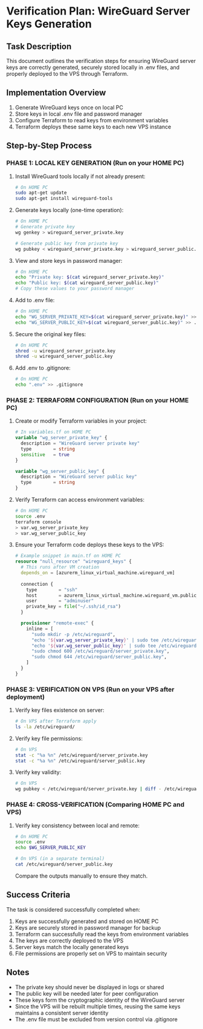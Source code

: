 # Verification Plan: WireGuard Server Keys Generation

## Task Description

This document outlines the verification steps for ensuring WireGuard server keys are correctly generated, securely stored locally in .env files, and properly deployed to the VPS through Terraform.

## Implementation Overview

1. Generate WireGuard keys once on local PC
2. Store keys in local .env file and password manager
3. Configure Terraform to read keys from environment variables
4. Terraform deploys these same keys to each new VPS instance

## Step-by-Step Process

### PHASE 1: LOCAL KEY GENERATION (Run on your HOME PC)

1. Install WireGuard tools locally if not already present:

   ```bash
   # On HOME PC
   sudo apt-get update
   sudo apt-get install wireguard-tools
   ```

2. Generate keys locally (one-time operation):

   ```bash
   # On HOME PC
   # Generate private key
   wg genkey > wireguard_server_private.key
   
   # Generate public key from private key
   wg pubkey < wireguard_server_private.key > wireguard_server_public.key
   ```

3. View and store keys in password manager:

   ```bash
   # On HOME PC
   echo "Private key: $(cat wireguard_server_private.key)"
   echo "Public key: $(cat wireguard_server_public.key)"
   # Copy these values to your password manager
   ```

4. Add to .env file:

   ```bash
   # On HOME PC
   echo "WG_SERVER_PRIVATE_KEY=$(cat wireguard_server_private.key)" >> .env
   echo "WG_SERVER_PUBLIC_KEY=$(cat wireguard_server_public.key)" >> .env
   ```

5. Secure the original key files:

   ```bash
   # On HOME PC
   shred -u wireguard_server_private.key
   shred -u wireguard_server_public.key
   ```

6. Add .env to .gitignore:

   ```bash
   # On HOME PC
   echo ".env" >> .gitignore
   ```

### PHASE 2: TERRAFORM CONFIGURATION (Run on your HOME PC)

1. Create or modify Terraform variables in your project:

   ```terraform
   # In variables.tf on HOME PC
   variable "wg_server_private_key" {
     description = "WireGuard server private key"
     type        = string
     sensitive   = true
   }

   variable "wg_server_public_key" {
     description = "WireGuard server public key"
     type        = string
   }
   ```

2. Verify Terraform can access environment variables:

   ```bash
   # On HOME PC
   source .env
   terraform console
   > var.wg_server_private_key
   > var.wg_server_public_key
   ```

3. Ensure your Terraform code deploys these keys to the VPS:

   ```terraform
   # Example snippet in main.tf on HOME PC
   resource "null_resource" "wireguard_keys" {
     # This runs after VM creation
     depends_on = [azurerm_linux_virtual_machine.wireguard_vm]
     
     connection {
       type        = "ssh"
       host        = azurerm_linux_virtual_machine.wireguard_vm.public_ip_address
       user        = "adminuser"
       private_key = file("~/.ssh/id_rsa")
     }

     provisioner "remote-exec" {
       inline = [
         "sudo mkdir -p /etc/wireguard",
         "echo '${var.wg_server_private_key}' | sudo tee /etc/wireguard/server_private.key > /dev/null",
         "echo '${var.wg_server_public_key}' | sudo tee /etc/wireguard/server_public.key > /dev/null",
         "sudo chmod 600 /etc/wireguard/server_private.key",
         "sudo chmod 644 /etc/wireguard/server_public.key",
       ]
     }
   }
   ```

### PHASE 3: VERIFICATION ON VPS (Run on your VPS after deployment)

1. Verify key files existence on server:

   ```bash
   # On VPS after Terraform apply
   ls -la /etc/wireguard/
   ```

2. Verify key file permissions:

   ```bash
   # On VPS
   stat -c "%a %n" /etc/wireguard/server_private.key
   stat -c "%a %n" /etc/wireguard/server_public.key
   ```

3. Verify key validity:

   ```bash
   # On VPS
   wg pubkey < /etc/wireguard/server_private.key | diff - /etc/wireguard/server_public.key
   ```

### PHASE 4: CROSS-VERIFICATION (Comparing HOME PC and VPS)

1. Verify key consistency between local and remote:

   ```bash
   # On HOME PC
   source .env
   echo $WG_SERVER_PUBLIC_KEY
   
   # On VPS (in a separate terminal)
   cat /etc/wireguard/server_public.key
   ```

   Compare the outputs manually to ensure they match.

## Success Criteria

The task is considered successfully completed when:

1. Keys are successfully generated and stored on HOME PC
2. Keys are securely stored in password manager for backup
3. Terraform can successfully read the keys from environment variables
4. The keys are correctly deployed to the VPS
5. Server keys match the locally generated keys
6. File permissions are properly set on VPS to maintain security

## Notes

- The private key should never be displayed in logs or shared
- The public key will be needed later for peer configuration
- These keys form the cryptographic identity of the WireGuard server
- Since the VPS will be rebuilt multiple times, reusing the same keys maintains a consistent server identity
- The .env file must be excluded from version control via .gitignore
